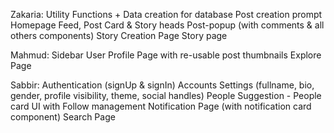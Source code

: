Zakaria:
Utility Functions + Data creation for database
Post creation prompt
Homepage Feed, Post Card & Story heads
Post-popup (with comments & all others components)
Story Creation Page
Story page

Mahmud:
Sidebar
User Profile Page with re-usable post thumbnails
Explore Page

Sabbir:
Authentication (signUp & signIn)
Accounts Settings (fullname, bio, gender, profile visibility, theme, social handles)
People Suggestion - People card UI with Follow management
Notification Page (with notification card component)
Search Page